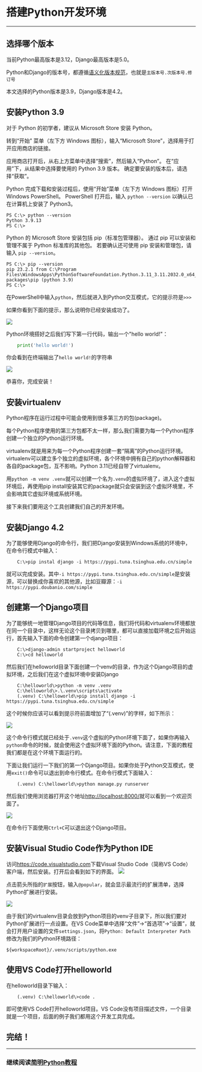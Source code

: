 # 搭建Python开发环境
---

## 选择哪个版本

当前Python最高版本是3.12，Django最高版本是5.0。

Python和Django的版本号，都遵循[语义化版本规范](https://semver.org/lang/zh-CN/)，也就是`主版本号.次版本号.修订号`

本文选择的Python版本是3.9，Django版本是4.2。

## 安装Python 3.9

对于 Python 的初学者，建议从 Microsoft Store 安装 Python。

转到“开始” 菜单（左下方 Windows 图标），输入“Microsoft Store”，选择用于打开应用商店的链接。

应用商店打开后，从右上方菜单中选择“搜索”，然后输入“Python”。 在“应用”下，从结果中选择要使用的 Python 3.9 版本。 确定要安装的版本后，请选择“获取”。

Python 完成下载和安装过程后，使用“开始”菜单（左下方 Windows 图标）打开 Windows PowerShell。 PowerShell 打开后，输入 `python --version` 以确认已在计算机上安装了 Python3。

```shell
PS C:\> python --version
Python 3.9.13
PS C:\>
```
Python 的 Microsoft Store 安装包括 pip（标准包管理器）。 通过 pip 可以安装和管理不属于 Python 标准库的其他包。 若要确认还可使用 pip 安装和管理包，请输入 `pip --version`。

```shell
PS C:\> pip --version
pip 23.2.1 from C:\Program Files\WindowsApps\PythonSoftwareFoundation.Python.3.11_3.11.2032.0_x64__qbz5n2kfra8p0\Lib\site-packages\pip (python 3.9)
PS C:\>
```

在PowerShell中输入`python`，然后就进入到Python交互模式，它的提示符是`>>>`

如果你看到下面的提示，那么说明你已经安装成功了。

![](./installpython.png)

Python环境搭好之后我们写下第一行代码，输出一个"hello world!"：

```python
    print('hello world!')
```

你会看到在终端输出了`hello world!`的字符串

![](./hello-world.png)

恭喜你，完成安装！

## 安装virtualenv

Python程序在运行过程中可能会使用到很多第三方的包(package)。

每个Python程序使用的第三方包都不太一样，那么我们需要为每一个Python程序创建一个独立的Python运行环境。

virtualenv就是用来为每一个Python程序创建一套“隔离”的Python运行环境。virtualenv可以建立多个独立的虚拟环境，各个环境中拥有自己的python解释器和各自的package包，互不影响。Python 3.11已经自带了virtualenv。


用`python -m venv .venv`就可以创建一个名为`.venv`的虚拟环境了，进入这个虚拟环境后，再使用pip install安装其它的package就只会安装到这个虚拟环境里，不会影响其它虚拟环境或系统环境。

接下来我们要用这个工具创建我们自己的开发环境。

## 安装Django 4.2

为了能够使用Django的命令行，我们把Django安装到Windows系统的环境中，在命令行模式中输入：

```shell
    C:\>pip instal django -i https://pypi.tuna.tsinghua.edu.cn/simple
```
就可以完成安装。其中`-i https://pypi.tuna.tsinghua.edu.cn/simple`是安装源，可以替换成你喜欢的其他源，比如豆瓣源：`-i https://pypi.doubanio.com/simple`


## 创建第一个Django项目

为了能够统一地管理Django项目的代码等信息，我们将代码和virtualenv环境都放在同一个目录中，这样无论这个目录拷贝到哪里，都可以直接加载环境之后开始运行，首先输入下面的命令创建第一个django项目：

```shell
    C:\>django-admin startproject helloworld
    C:\>cd helloworld
```

然后我们在helloworld目录下面创建一个venv的目录，作为这个Django项目的虚拟环境，之后我们在这个虚拟环境中安装Django

```shell
    C:\helloworld\>python -m venv .venv
    C:\helloworld\>.\.venv\scripts\activate
    (.venv) C:\helloworld\>pip install django -i https://pypi.tuna.tsinghua.edu.cn/simple
```

这个时候你应该可以看到提示符前面增加了“(.venv)”的字样，如下所示：

![](./virtualenv.png)

这个命令行模式就已经处于`.venv`这个虚拟的Python环境下面了，如果你再输入`python`命令的时候，就会使用这个虚拟环境下面的Python。请注意，下面的教程我们都是在这个环境下面运行的。

下面让我们运行一下我们的第一个Django项目。如果你处于Python交互模式，使用`exit()`命令可以退出到命令行模式。在命令行模式下面输入：

```shell
    (.venv) C:\helloworld\>python manage.py runserver
```

然后我们使用浏览器打开这个地址[http://localhost:8000/](http://localhost:8000/)就可以看到一个欢迎页面了。

![](./first_django.png)

在命令行下面使用`Ctrl+C`可以退出这个Django项目。

## 安装Visual Studio Code作为Python IDE

访问<https://code.visualstudio.com>下载Visual Studio Code（简称VS Code）客户端，然后安装。打开后会看到如下的界面。
![](./vscode1.png)

点击箭头所指的`扩展`按钮，输入`@popular`，就会显示最流行的扩展清单，选择Python扩展进行安装。

![](./home-screenshot-win.png)

由于我们的virtualenv目录会放到Python项目的venv子目录下，所以我们要对Python扩展进行一点设置。在VS Code菜单中选择“文件”->“首选项”->“设置”，就会打开用户设置的文件`settings.json`，将`Python: Default Interpreter Path`修改为我们的Python环境路径：

```
${workspaceRoot}/.venv/scripts/python.exe
```

## 使用VS Code打开helloworld

在helloworld目录下输入：

```
    (.venv) C:\helloworld\>code .
```

即可使用VS Code打开helloworld项目。VS Code没有项目描述文件，一个目录就是一个项目，后面的例子我们都用这个开发工具完成。

## 完结！ 

--------------------------------------------------

### 继续阅读[简明Python教程](../a-byte-of-python3/index.md)